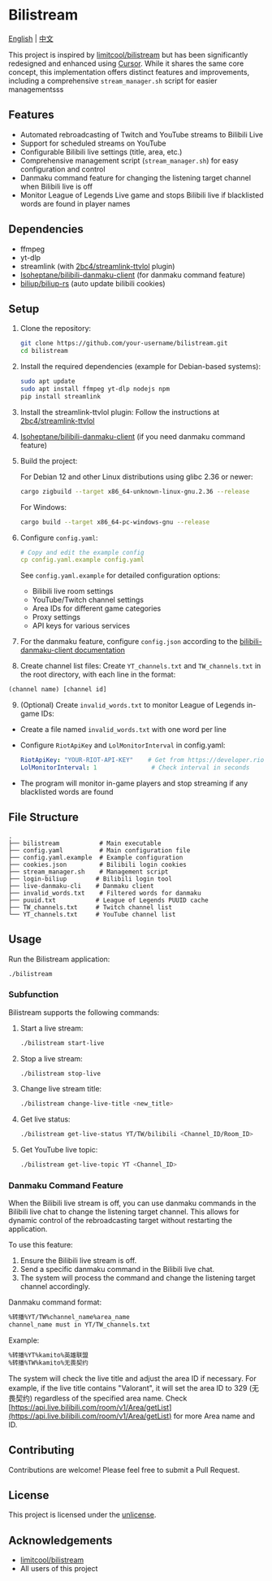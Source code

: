 # Bilistream

[English](README.md) | [中文](README.zh_CN.md)

This project is inspired by [limitcool/bilistream](https://github.com/limitcool/bilistream) but has been significantly redesigned and enhanced using [Cursor](https://www.cursor.com/). While it shares the same core concept, this implementation offers distinct features and improvements, including a comprehensive `stream_manager.sh` script for easier managementsss

## Features

- Automated rebroadcasting of Twitch and YouTube streams to Bilibili Live
- Support for scheduled streams on YouTube
- Configurable Bilibili live settings (title, area, etc.)
- Comprehensive management script (`stream_manager.sh`) for easy configuration and control
- Danmaku command feature for changing the listening target channel when Bilibili live is off
- Monitor League of Legends Live game and stops Bilibili live if blacklisted words are found in player names

## Dependencies

- ffmpeg
- yt-dlp
- streamlink (with [2bc4/streamlink-ttvlol](https://github.com/2bc4/streamlink-ttvlol) plugin)
- [Isoheptane/bilibili-danmaku-client](https://github.com/Isoheptane/bilibili-live-danmaku-cli) (for danmaku command feature)
- [biliup/biliup-rs](https://github.com/biliup/biliup-rs) (auto update bilibili cookies)

## Setup

1. Clone the repository:

   ```bash
   git clone https://github.com/your-username/bilistream.git
   cd bilistream
   ```

2. Install the required dependencies (example for Debian-based systems):

   ```bash
   sudo apt update
   sudo apt install ffmpeg yt-dlp nodejs npm
   pip install streamlink
   ```

3. Install the streamlink-ttvlol plugin:
   Follow the instructions at [2bc4/streamlink-ttvlol](https://github.com/2bc4/streamlink-ttvlol)

4. [Isoheptane/bilibili-danmaku-client](https://github.com/Isoheptane/bilibili-live-danmaku-cli) (if you need danmaku command feature)

5. Build the project:

   For Debian 12 and other Linux distributions using glibc 2.36 or newer:

   ```bash
   cargo zigbuild --target x86_64-unknown-linux-gnu.2.36 --release
   ```

   For Windows:

   ```bash
   cargo build --target x86_64-pc-windows-gnu --release
   ```

6. Configure `config.yaml`:
   ```yaml
   # Copy and edit the example config
   cp config.yaml.example config.yaml
   ```
   See `config.yaml.example` for detailed configuration options:
   - Bilibili live room settings
   - YouTube/Twitch channel settings
   - Area IDs for different game categories
   - Proxy settings
   - API keys for various services

7. For the danmaku feature, configure `config.json` according to the [bilibili-danmaku-client documentation](https://github.com/Isoheptane/bilibili-live-danmaku-cli)

8.  Create channel list files:
   Create `YT_channels.txt` and `TW_channels.txt` in the root directory, with each line in the format:

   ```txt
   (channel name) [channel id]
   ```

9.  (Optional) Create `invalid_words.txt` to monitor League of Legends in-game IDs:

   - Create a file named `invalid_words.txt` with one word per line
   - Configure `RiotApiKey` and `LolMonitorInterval` in config.yaml:

     ```yaml
     RiotApiKey: "YOUR-RIOT-API-KEY"    # Get from https://developer.riotgames.com/
     LolMonitorInterval: 1               # Check interval in seconds
     ```
   - The program will monitor in-game players and stop streaming if any blacklisted words are found

## File Structure
```
.
├── bilistream           # Main executable
├── config.yaml          # Main configuration file
├── config.yaml.example  # Example configuration
├── cookies.json         # Bilibili login cookies
├── stream_manager.sh    # Management script
├── login-biliup        # Bilibili login tool
├── live-danmaku-cli    # Danmaku client
├── invalid_words.txt    # Filtered words for danmaku
├── puuid.txt           # League of Legends PUUID cache
├── TW_channels.txt     # Twitch channel list
└── YT_channels.txt     # YouTube channel list

```

## Usage

Run the Bilistream application:

```bash
./bilistream 
```

### Subfunction

Bilistream supports the following commands:

1. Start a live stream:

   ```bash
   ./bilistream start-live
   ```
2. Stop a live stream:

   ```bash
   ./bilistream stop-live
   ```
3. Change live stream title:

   ```bash
   ./bilistream change-live-title <new_title>
   ```
4. Get live status:

   ```bash
   ./bilistream get-live-status YT/TW/bilibili <Channel_ID/Room_ID>
   ```
5. Get YouTube live topic:

   ```bash
   ./bilistream get-live-topic YT <Channel_ID>
   ```


### Danmaku Command Feature

When the Bilibili live stream is off, you can use danmaku commands in the Bilibili live chat to change the listening target channel. This allows for dynamic control of the rebroadcasting target without restarting the application.

To use this feature:

1. Ensure the Bilibili live stream is off.
2. Send a specific danmaku command in the Bilibili live chat.
3. The system will process the command and change the listening target channel accordingly.

Danmaku command format:

```txt
%转播%YT/TW%channel_name%area_name
channel_name must in YT/TW_channels.txt
```

Example:

```txt
%转播%YT%kamito%英雄联盟
%转播%TW%kamito%无畏契约
```

The system will check the live title and adjust the area ID if necessary. For example, if the live title contains "Valorant", it will set the area ID to 329 (无畏契约) regardless of the specified area name. Check [https://api.live.bilibili.com/room/v1/Area/getList](https://api.live.bilibili.com/room/v1/Area/getList) for more Area name and ID.

## Contributing

Contributions are welcome! Please feel free to submit a Pull Request.

## License

This project is licensed under the [unlicense](LICENSE).

## Acknowledgements

- [limitcool/bilistream](https://github.com/limitcool/bilistream)
- All users of this project
